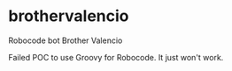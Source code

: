 # brothervalencio
Robocode bot Brother Valencio

Failed POC to use Groovy for Robocode. It just won't work.
